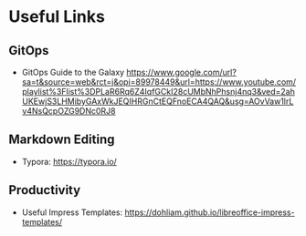 # Useful Links

## GitOps
- GitOps Guide to the Galaxy https://www.google.com/url?sa=t&source=web&rct=j&opi=89978449&url=https://www.youtube.com/playlist%3Flist%3DPLaR6Rq6Z4IqfGCkI28cUMbNhPhsnj4nq3&ved=2ahUKEwjS3LHMibyGAxWkJEQIHRGnCtEQFnoECA4QAQ&usg=AOvVaw1lrLv4NsQcpOZG9DNc0RJ8

## Markdown Editing
- Typora: https://typora.io/

## Productivity
- Useful Impress Templates: https://dohliam.github.io/libreoffice-impress-templates/
